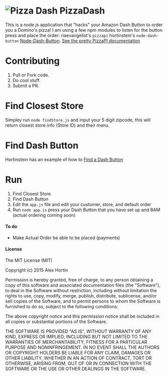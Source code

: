 ![Pizza Dash](http://i.imgur.com/mv1imGZ.jpg?1)
PizzaDash
====
This is a node.js application that "hacks" your Amazon Dash Button to order you a Domino's pizza!
I am using a few npm modules to listen for the button press and place the order: riaevangelist's ` pizzapi ` hortinstein's ` node-dash-button ` [Node-Dash-Button](https://github.com/hortinstein/node-dash-button). [See the pretty PizzaPI documentation](http://riaevangelist.github.io/node-dominos-pizza-api/)

Contributing
====

1. Pull or Fork code.
2. Do cool stuff.
3. Submit a PR.

Find Closest Store
====
Simpley run ` node findStore.js ` and input your 5 digit zipcode, this will return closest store info (Store ID) and their menu.

Find Dash Button
====
Hortinstein has an example of how to [Find a Dash Button](https://github.com/hortinstein/node-dash-button/blob/master/README.md#find-a-dash)

Run
====
1. Find Closest Store
2. Find Dash Button
3. Edit the `app.js` file and edit your customer, store, and default order
4. Run ` node app.js ` press your Dash Button that you have set up and BAM (actual ordering coming soon)

#### To do
- Make Actual Order be able to be placed (payments)

#### License

The MIT License (MIT)

Copyright (c) 2015 Alex Hortin

Permission is hereby granted, free of charge, to any person obtaining a copy of this software and associated documentation files (the "Software"), to deal in the Software without restriction, including without limitation the rights to use, copy, modify, merge, publish, distribute, sublicense, and/or sell copies of the Software, and to permit persons to whom the Software is furnished to do so, subject to the following conditions:

The above copyright notice and this permission notice shall be included in all copies or substantial portions of the Software.

THE SOFTWARE IS PROVIDED "AS IS", WITHOUT WARRANTY OF ANY KIND, EXPRESS OR IMPLIED, INCLUDING BUT NOT LIMITED TO THE WARRANTIES OF MERCHANTABILITY, FITNESS FOR A PARTICULAR PURPOSE AND NONINFRINGEMENT. IN NO EVENT SHALL THE AUTHORS OR COPYRIGHT HOLDERS BE LIABLE FOR ANY CLAIM, DAMAGES OR OTHER LIABILITY, WHETHER IN AN ACTION OF CONTRACT, TORT OR OTHERWISE, ARISING FROM, OUT OF OR IN CONNECTION WITH THE SOFTWARE OR THE USE OR OTHER DEALINGS IN THE SOFTWARE.